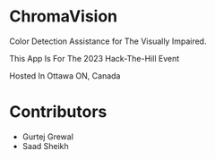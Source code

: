 # ChromaVision
Color Detection Assistance for The Visually Impaired.

This App Is For The 2023 Hack-The-Hill Event

Hosted In Ottawa ON, Canada

# Contributors

- Gurtej Grewal
- Saad Sheikh